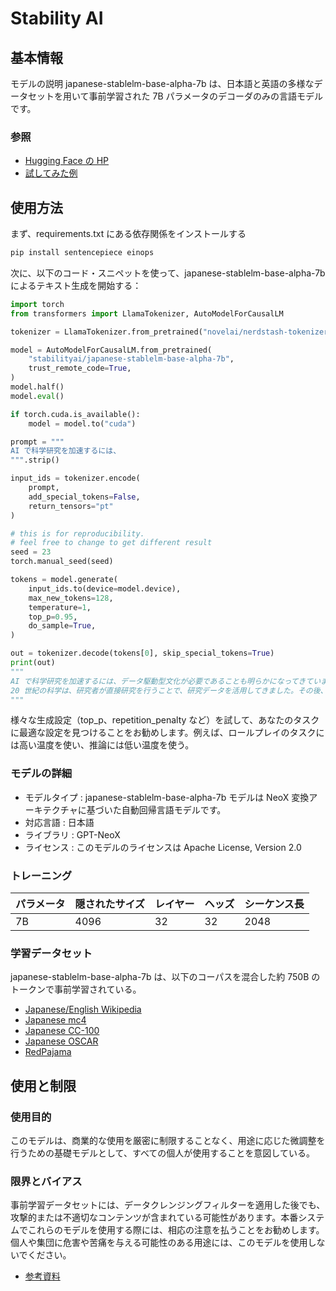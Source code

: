 # Stability AI

## 基本情報

モデルの説明
japanese-stablelm-base-alpha-7b は、日本語と英語の多様なデータセットを用いて事前学習された 7B パラメータのデコーダのみの言語モデルです。

### 参照

- [Hugging Face の HP](https://huggingface.co/stabilityai/japanese-stablelm-base-alpha-7b)
- [試してみた例](https://colab.research.google.com/drive/1f8lIJbz-8MWrynrS_YtvUjjCl5pTci7J#scrollTo=Jz2bT7eKkQaG)

## 使用方法

まず、requirements.txt にある依存関係をインストールする

```sh
pip install sentencepiece einops
```

次に、以下のコード・スニペットを使って、japanese-stablelm-base-alpha-7b によるテキスト生成を開始する：

```python
import torch
from transformers import LlamaTokenizer, AutoModelForCausalLM

tokenizer = LlamaTokenizer.from_pretrained("novelai/nerdstash-tokenizer-v1", additional_special_tokens=['▁▁'])

model = AutoModelForCausalLM.from_pretrained(
    "stabilityai/japanese-stablelm-base-alpha-7b",
    trust_remote_code=True,
)
model.half()
model.eval()

if torch.cuda.is_available():
    model = model.to("cuda")

prompt = """
AI で科学研究を加速するには、
""".strip()

input_ids = tokenizer.encode(
    prompt,
    add_special_tokens=False,
    return_tensors="pt"
)

# this is for reproducibility.
# feel free to change to get different result
seed = 23
torch.manual_seed(seed)

tokens = model.generate(
    input_ids.to(device=model.device),
    max_new_tokens=128,
    temperature=1,
    top_p=0.95,
    do_sample=True,
)

out = tokenizer.decode(tokens[0], skip_special_tokens=True)
print(out)
"""
AI で科学研究を加速するには、データ駆動型文化が必要であることも明らかになってきています。研究のあらゆる側面で、データがより重要になっているのです。
20 世紀の科学は、研究者が直接研究を行うことで、研究データを活用してきました。その後、多くの科学分野ではデータは手動で分析されるようになったものの、これらの方法には多大なコストと労力がかかることが分かりました。 そこで、多くの研究者や研究者グループは、より効率的な手法を開発し、研究の規模を拡大してきました。21 世紀になると、研究者が手動で実施する必要のある研究は、その大部分を研究者が自動化できるようになりました。
"""
```

様々な生成設定（top_p、repetition_penalty など）を試して、あなたのタスクに最適な設定を見つけることをお勧めします。例えば、ロールプレイのタスクには高い温度を使い、推論には低い温度を使う。

### モデルの詳細

- モデルタイプ : japanese-stablelm-base-alpha-7b モデルは NeoX 変換アーキテクチャに基づいた自動回帰言語モデルです。
- 対応言語 : 日本語
- ライブラリ : GPT-NeoX
- ライセンス : このモデルのライセンスは Apache License, Version 2.0

### トレーニング

| パラメータ | 隠されたサイズ | レイヤー | ヘッズ | シーケンス長 |
| ---------- | -------------- | -------- | ------ | ------------ |
| 7B         | 4096           | 32       | 32     | 2048         |

### 学習データセット

japanese-stablelm-base-alpha-7b は、以下のコーパスを混合した約 750B のトークンで事前学習されている。

- [Japanese/English Wikipedia](https://dumps.wikimedia.org/other/cirrussearch/)
- [Japanese mc4](https://huggingface.co/datasets/mc4)
- [Japanese CC-100](http://data.statmt.org/cc-100/ja.txt.xz)
- [Japanese OSCAR](https://oscar-project.github.io/documentation/)
- [RedPajama](https://huggingface.co/datasets/togethercomputer/RedPajama-Data-1T)

## 使用と制限

### 使用目的

このモデルは、商業的な使用を厳密に制限することなく、用途に応じた微調整を行うための基礎モデルとして、すべての個人が使用することを意図している。

### 限界とバイアス

事前学習データセットには、データクレンジングフィルターを適用した後でも、攻撃的または不適切なコンテンツが含まれている可能性があります。本番システムでこれらのモデルを使用する際には、相応の注意を払うことをお勧めします。個人や集団に危害や苦痛を与える可能性のある用途には、このモデルを使用しないでください。

- [参考資料](https://huggingface.co/stabilityai/japanese-stablelm-instruct-alpha-7b)
